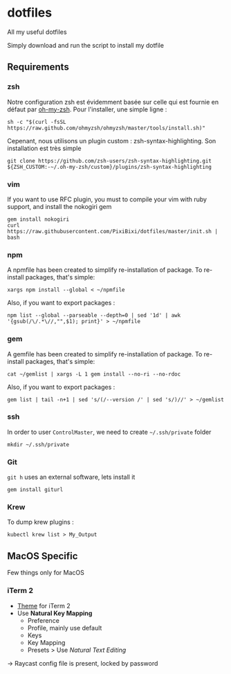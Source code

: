 # dotfiles
All my useful dotfiles

Simply download and run the script to install my dotfile

## Requirements

### zsh

Notre configuration zsh est évidemment basée sur celle qui est fournie en défaut par [oh-my-zsh](https://ohmyz.sh/). Pour l'installer, une simple ligne :

```
sh -c "$(curl -fsSL https://raw.github.com/ohmyzsh/ohmyzsh/master/tools/install.sh)"
```

Cepenant, nous utilisons un plugin custom : zsh-syntax-highlighting. Son installation est très simple

```shell
git clone https://github.com/zsh-users/zsh-syntax-highlighting.git ${ZSH_CUSTOM:-~/.oh-my-zsh/custom}/plugins/zsh-syntax-highlighting
```

### vim

If you want to use RFC plugin, you must to compile your vim with ruby support, and install the nokogiri gem

```
gem install nokogiri
curl https://raw.githubusercontent.com/PixiBixi/dotfiles/master/init.sh | bash
```

### npm

A npmfile has been created to simplify re-installation of package. To re-install packages, that's simple:

```
xargs npm install --global < ~/npmfile
```

Also, if you want to export packages :

```
npm list --global --parseable --depth=0 | sed '1d' | awk '{gsub(/\/.*\//,"",$1); print}' > ~/npmfile
```

### gem

A gemfile has been created to simplify re-installation of package. To re-install packages, that's simple:

```
cat ~/gemlist | xargs -L 1 gem install --no-ri --no-rdoc
```

Also, if you want to export packages :

```
gem list | tail -n+1 | sed 's/(/--version /' | sed 's/)//' > ~/gemlist
```



### ssh

In order to user `ControlMaster`, we need to create `~/.ssh/private` folder

```
mkdir ~/.ssh/private
```

### Git

`git h` uses an external software, lets install it

```
gem install giturl
```

### Krew

To dump krew plugins :
```
kubectl krew list > My_Output
```


## MacOS Specific

Few things only for MacOS

### iTerm 2

  * [Theme](https://github.com/sindresorhus/iterm2-snazzy) for iTerm 2
  * Use **Natural Key Mapping**
    * Preference
	* Profile, mainly use default
	* Keys
	* Key Mapping
	* Presets > Use _Natural Text Editing_

-> Raycast config file is present, locked by password
